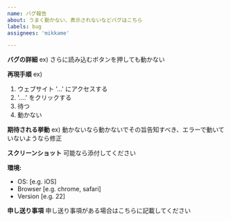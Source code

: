 ```yaml
---
name: バグ報告
about: うまく動かない、表示されないなどバグはこちら
labels: bug
assignees: 'mikkame'

---
```


**バグの詳細**
ex) さらに読み込むボタンを押しても動かない

**再現手順**
ex) 
1. ウェブサイト '...' にアクセスする
2. '....' をクリックする
3. 待つ
4. 動かない

**期待される挙動**
ex) 動かないなら動かないでその旨告知すべき、エラーで動いていないようなら修正

**スクリーンショット**
可能なら添付してください

**環境:**
 - OS: [e.g. iOS]
 - Browser [e.g. chrome, safari]
 - Version [e.g. 22]


**申し送り事項**
申し送り事項がある場合はこちらに記載してください
